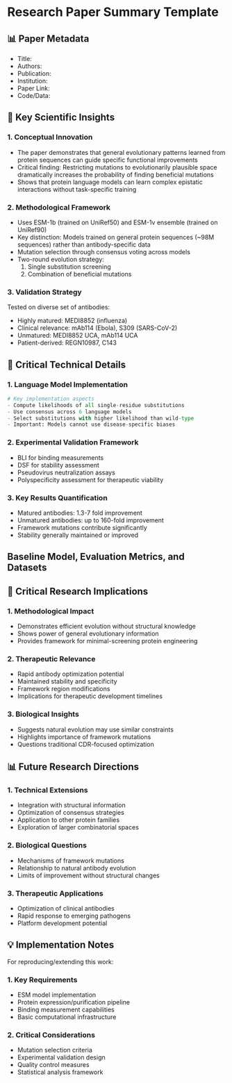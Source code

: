 # Research Paper Summary Template

## 📊 Paper Metadata
- Title: 
- Authors: 
- Publication: 
- Institution: 
- Paper Link: 
- Code/Data: 

## 🔄 Key Scientific Insights

### 1. Conceptual Innovation
- The paper demonstrates that general evolutionary patterns learned from protein sequences can guide specific functional improvements
- Critical finding: Restricting mutations to evolutionarily plausible space dramatically increases the probability of finding beneficial mutations
- Shows that protein language models can learn complex epistatic interactions without task-specific training

### 2. Methodological Framework
- Uses ESM-1b (trained on UniRef50) and ESM-1v ensemble (trained on UniRef90)
- Key distinction: Models trained on general protein sequences (~98M sequences) rather than antibody-specific data
- Mutation selection through consensus voting across models
- Two-round evolution strategy:
  1. Single substitution screening
  2. Combination of beneficial mutations

### 3. Validation Strategy
Tested on diverse set of antibodies:
- Highly matured: MEDI8852 (influenza)
- Clinical relevance: mAb114 (Ebola), S309 (SARS-CoV-2)
- Unmatured: MEDI8852 UCA, mAb114 UCA
- Patient-derived: REGN10987, C143

## 🔬 Critical Technical Details

### 1. Language Model Implementation
```python
# Key implementation aspects
- Compute likelihoods of all single-residue substitutions
- Use consensus across 6 language models
- Select substitutions with higher likelihood than wild-type
- Important: Models cannot use disease-specific biases
```

### 2. Experimental Validation Framework
- BLI for binding measurements
- DSF for stability assessment 
- Pseudovirus neutralization assays
- Polyspecificity assessment for therapeutic viability

### 3. Key Results Quantification
- Matured antibodies: 1.3-7 fold improvement
- Unmatured antibodies: up to 160-fold improvement
- Framework mutations contribute significantly
- Stability generally maintained or improved

## Baseline Model, Evaluation Metrics, and Datasets 

## 💭 Critical Research Implications

### 1. Methodological Impact
- Demonstrates efficient evolution without structural knowledge
- Shows power of general evolutionary information
- Provides framework for minimal-screening protein engineering

### 2. Therapeutic Relevance
- Rapid antibody optimization potential
- Maintained stability and specificity
- Framework region modifications
- Implications for therapeutic development timelines

### 3. Biological Insights
- Suggests natural evolution may use similar constraints
- Highlights importance of framework mutations
- Questions traditional CDR-focused optimization

## 📊 Future Research Directions

### 1. Technical Extensions
- Integration with structural information
- Optimization of consensus strategies
- Application to other protein families
- Exploration of larger combinatorial spaces

### 2. Biological Questions
- Mechanisms of framework mutations
- Relationship to natural antibody evolution
- Limits of improvement without structural changes

### 3. Therapeutic Applications
- Optimization of clinical antibodies
- Rapid response to emerging pathogens
- Platform development potential

## 💡 Implementation Notes
For reproducing/extending this work:

### 1. Key Requirements
- ESM model implementation
- Protein expression/purification pipeline
- Binding measurement capabilities
- Basic computational infrastructure

### 2. Critical Considerations
- Mutation selection criteria
- Experimental validation design
- Quality control measures
- Statistical analysis framework

